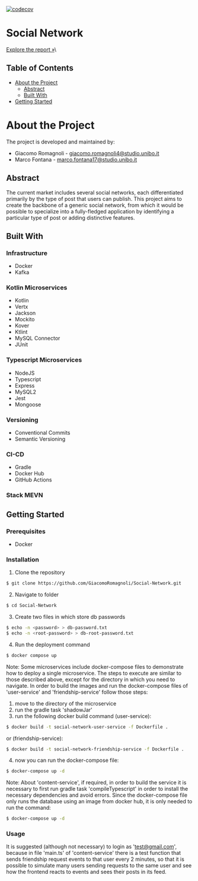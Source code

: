 [![codecov](https://codecov.io/github/GiacomoRomagnoli/Social-Network/branch/dev/graph/badge.svg?token=FAYRLMA91C)](https://codecov.io/github/GiacomoRomagnoli/Social-Network)
# Social Network
[Explore the report »](./resurces/report/docs/docs.md)\

[//]: # ([Documentation »]&#40;./resurces/dokka/index.html&#41;)

## Table of Contents
- [About the Project](#about-the-project)
  - [Abstract](#abstract)
  - [Built With](#built-with)
- [Getting Started](#getting-started)

# About the Project
The project is developed and maintained by:
- Giacomo Romagnoli - giacomo.romagnoli4@studio.unibo.it
- Marco Fontana - marco.fontana17@studio.unibo.it

## Abstract
The current market includes several social networks,
each differentiated primarily by the type of post that users can publish.
This project aims to create the backbone of a generic social network,
from which it would be possible to specialize into a fully-fledged application by identifying a particular type of post
or adding distinctive features.

## Built With
### Infrastructure
- Docker
- Kafka
### Kotlin Microservices
- Kotlin
- Vertx
- Jackson
- Mockito
- Kover
- Ktlint
- MySQL Connector
- JUnit
### Typescript Microservices
- NodeJS
- Typescript
- Express
- MySQL2
- Jest
- Mongoose
### Versioning
- Conventional Commits
- Semantic Versioning
### CI-CD
- Gradle
- Docker Hub
- GitHub Actions
### Stack MEVN

## Getting Started
### Prerequisites
- Docker
### Installation
1. Clone the repository
```bash
$ git clone https://github.com/GiacomoRomagnoli/Social-Network.git
```
2. Navigate to folder
```bash
$ cd Social-Network
```
3. Create two files in which store db passwords
```bash
$ echo -n <password> > db-password.txt
$ echo -n <root-password> > db-root-password.txt
```
4. Run the deployment command
```bash
$ docker compose up
```
Note: Some microservices include docker-compose files to demonstrate how to deploy a single microservice.
The steps to execute are similar to those described above, except for the directory in which you need to navigate.
In order to build the images and run the docker-compose files of 'user-service' and 'friendship-service' follow those
steps:
1. move to the directory of the microservice
2. run the gradle task 'shadowJar'
3. run the following docker build command (user-service):
```bash
$ docker build -t social-network-user-service -f Dockerfile .
```
or (friendship-service):
```bash
$ docker build -t social-network-friendship-service -f Dockerfile .
```
4. now you can run the docker-compose file:
```bash
$ docker-compose up -d
```

Note: About 'content-service', if required, in order to build the service it is necessary to first run gradle task
'compileTypescript' in order to install the necessary dependencies and avoid errors. Since the docker-compose file only
runs the database using an image from docker hub, it is only needed to run the command:
```bash
$ docker-compose up -d 
``` 

### Usage
It is suggested (although not necessary) to login as 'test@gmail.com', because in file 'main.ts' of 
'content-service' there is a test function that sends friendship request events to that user every 2 minutes, so that
it is possible to simulate many users sending requests to the same user and see how the frontend reacts to events and
sees their posts in its feed.
